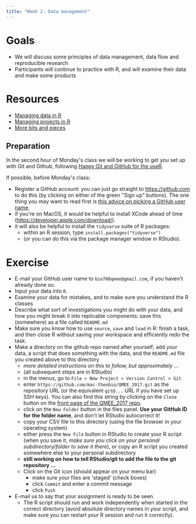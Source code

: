 ```yaml
---
title: "Week 2: Data management"
---
```


Goals
=====

-   We will discuss some principles of data management, data flow and
    reproducible research
-   Participants will continue to practice with R, and will examine
    their data and make some products

Resources
=========

-   [Managing data in R](Managing_data_in_R.html)
-   [Managing projects in R](Managing_projects_in_R.html)
-   [More bits and pieces](More_bits_and_pieces.html)

Preparation
-----------

In the second hour of Monday's class we will be working to get you set up with Git and Github, following [Happy Git and GitHub for the useR](http://happygitwithr.com/). 

If possible, before Monday's class:

- Register a GitHub account: you can just go straight to https://github.com to do this (by clicking on either of the green "Sign up" buttons). The one thing you may want to read first is [this advice on picking a GitHub user name](http://happygitwithr.com/github-acct.html).
- if you're on MacOS, it would be helpful to install XCode ahead of time (https://developer.apple.com/download/).
- it will also be helpful to install the `tidyverse` suite of R packages: 
  * within an R session, type `install.packages("tidyverse")`
  * (*or* you can do this via the package manager window in RStudio).

Exercise
========

<!---
Exercise supplemented this year because of awkward start
Old version:
Continue working on your data
-->

- E-mail your GitHub user name to `bio708qmee@gmail.com`, if you haven't already done so.
- Input your data into `R`.
- Examine your data for mistakes, and to make sure you understand the R classes
- Describe what sort of investigations you might do with your data, and how you might break it into replicable components: save this (somewhere) as a file called `README.md`
-   Make sure you know how to use `source`, `save` and `load` in R: finish a task, and then close R without saving your workspace and efficiently redo the task.
- Make a directory on the github repo named after yourself; add your data, a script that does something with the data, and the `README.md` file you created above to this directory
    - *more detailed instructions on this to follow, but approximately ...*
    - (all subsequent steps are in RStudio)
	- in the menus, go to `File > New Project > Version Control > Git`
	- enter `https://github.com/mac-theobio/QMEE_2017.git` as the repository URL (or the equivalent `git@...` URL if you have set up SSH keys). You can also find this string by clicking on the `Clone` button on the [front page of the QMEE_2017 repo](https://github.com/mac-theobio/QMEE_2017).
	- click on the `New Folder` button in the files panel. **Use your GitHub ID for the folder name**, and don't let RStudio autocorrect it!
	- copy your CSV file to this directory (using the file browser in your operating system)
	- either press the `New File` button in RStudio to create your R script (when you save it, *make sure you click on your personal subdirectory/folder to save it there*), or copy an R script you created somewhere else to your personal subdirectory
	- **still working on how to tell RStudio/git to add the file to the git repository ...**
	- Click on the Git icon (should appear on your menu bar)
	    - make sure your files are 'staged' (check boxes)
		- click `Commit` and enter a commit message
		- click `Push`
- E-mail us to say that your assignment is ready to be seen.
  - The R script should run and work independently when started in the correct directory (avoid absolute directory names in your script, and make sure you can restart your R session and run it correctly).
